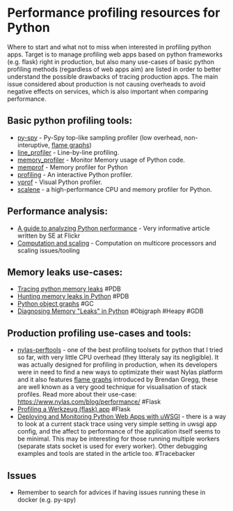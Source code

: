 # Performance profiling resources for Python

Where to start and what not to miss when interested in profiling python apps. Target is to manage profiling web apps based on python frameworks (e.g. flask) right in production, but also many use-cases of basic python profiling methods (regardless of web apps aim) are listed in order to better understand the possible drawbacks of tracing production apps. The main issue considered about production is not causing overheads to avoid negative effects on services, which is also important when comparing performance.

## Basic python profiling tools:

- [py-spy](https://github.com/benfred/py-spy) - Py-Spy top-like sampling profiler (low overhead, non-interuptive, [flame graphs](https://github.com/brendangregg/FlameGraph))
- [line_profiler](https://github.com/rkern/line_profiler) - Line-by-line profiling.
- [memory_profiler](https://github.com/fabianp/memory_profiler) - Monitor Memory usage of Python code.
- [memprof](https://github.com/jmdana/memprof) - Memory profiler for Python
- [profiling](https://github.com/what-studio/profiling) - An interactive Python profiler.
- [vprof](https://github.com/nvdv/vprof) - Visual Python profiler.
- [scalene](https://github.com/emeryberger/scalene) - a high-performance CPU and memory profiler for Python.

## Performance analysis:
- [A guide to analyzing Python performance](https://www.huyng.com/posts/python-performance-analysis) - Very informative article written by SE at Flickr
- [Computation and scaling](https://github.com/matuskosut/python-perfres/blob/master/computation_and_scaling.md) - Computation on multicore processors and scaling issues/tooling


## Memory leaks use-cases:
- [Tracing python memory leaks](http://tech.labs.oliverwyman.com/blog/2008/11/14/tracing-python-memory-leaks/) #PDB
- [Hunting memory leaks in Python](http://mg.pov.lt/blog/hunting-python-memleaks.html) #PDB
- [Python object graphs](http://mg.pov.lt/blog/python-object-graphs.html) #GC
- [Diagnosing Memory "Leaks" in Python](http://chase-seibert.github.io/blog/2013/08/03/diagnosing-memory-leaks-python.html) #Objgraph #Heapy #GDB

## Production profiling use-cases and tools:
- [nylas-perftools](https://github.com/nylas/nylas-perftools "nylas-perftools") - one of the best profiling toolsets for python that I tried so far, with very little CPU overhead (they litteraly say its negligible). It was actually designed for profiling in production, when its developers were in need to find a new ways to optimizate their wast Nylas platform and it also features [flame graphs](http://www.brendangregg.com/flamegraphs.html) introduced by Brendan Gregg, these are well known as a very good technique for visualisation of stack profiles. Read more about their use-case: https://www.nylas.com/blog/performance/ #Flask
- [Profiling a Werkzeug (flask) app](http://www.alexandrejoseph.com/blog/2015-12-17-profiling-werkzeug-flask-app.html) #Flask
- [Deploying and Monitoring Python Web Apps with uWSGI](https://www.engagespark.com/blog/deploying-monitoring-python-web-apps-uwsgi/) - there is a way to look at a current stack trace using very simple setting in uwsgi app config, and the affect to performance of the application itself seems to be minimal. This may be interesting for those running multiple workers (separate stats socket is used for every worker). Other debugging examples and tools are stated in the article too. #Tracebacker

## Issues

- Remember to search for advices if having issues running these in docker (e.g. py-spy)

